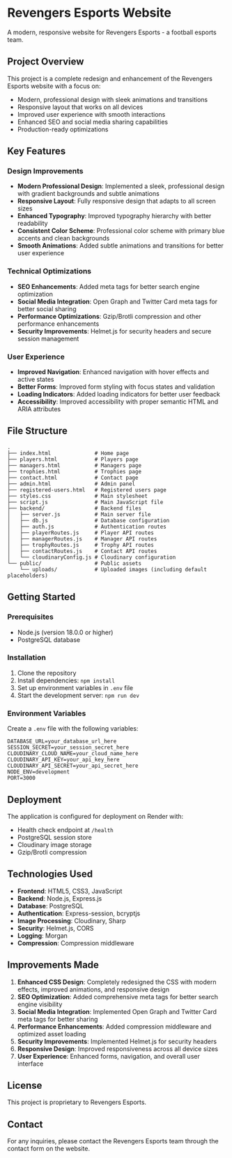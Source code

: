 # Revengers Esports Website

A modern, responsive website for Revengers Esports - a football esports team.

## Project Overview

This project is a complete redesign and enhancement of the Revengers Esports website with a focus on:

- Modern, professional design with sleek animations and transitions
- Responsive layout that works on all devices
- Improved user experience with smooth interactions
- Enhanced SEO and social media sharing capabilities
- Production-ready optimizations

## Key Features

### Design Improvements
- **Modern Professional Design**: Implemented a sleek, professional design with gradient backgrounds and subtle animations
- **Responsive Layout**: Fully responsive design that adapts to all screen sizes
- **Enhanced Typography**: Improved typography hierarchy with better readability
- **Consistent Color Scheme**: Professional color scheme with primary blue accents and clean backgrounds
- **Smooth Animations**: Added subtle animations and transitions for better user experience

### Technical Optimizations
- **SEO Enhancements**: Added meta tags for better search engine optimization
- **Social Media Integration**: Open Graph and Twitter Card meta tags for better social sharing
- **Performance Optimizations**: Gzip/Brotli compression and other performance enhancements
- **Security Improvements**: Helmet.js for security headers and secure session management

### User Experience
- **Improved Navigation**: Enhanced navigation with hover effects and active states
- **Better Forms**: Improved form styling with focus states and validation
- **Loading Indicators**: Added loading indicators for better user feedback
- **Accessibility**: Improved accessibility with proper semantic HTML and ARIA attributes

## File Structure

```
.
├── index.html              # Home page
├── players.html            # Players page
├── managers.html           # Managers page
├── trophies.html           # Trophies page
├── contact.html            # Contact page
├── admin.html              # Admin panel
├── registered-users.html   # Registered users page
├── styles.css              # Main stylesheet
├── script.js               # Main JavaScript file
├── backend/                # Backend files
│   ├── server.js           # Main server file
│   ├── db.js               # Database configuration
│   ├── auth.js             # Authentication routes
│   ├── playerRoutes.js     # Player API routes
│   ├── managerRoutes.js    # Manager API routes
│   ├── trophyRoutes.js     # Trophy API routes
│   ├── contactRoutes.js    # Contact API routes
│   └── cloudinaryConfig.js # Cloudinary configuration
└── public/                 # Public assets
    └── uploads/            # Uploaded images (including default placeholders)
```

## Getting Started

### Prerequisites
- Node.js (version 18.0.0 or higher)
- PostgreSQL database

### Installation
1. Clone the repository
2. Install dependencies: `npm install`
3. Set up environment variables in `.env` file
4. Start the development server: `npm run dev`

### Environment Variables
Create a `.env` file with the following variables:
```
DATABASE_URL=your_database_url_here
SESSION_SECRET=your_session_secret_here
CLOUDINARY_CLOUD_NAME=your_cloud_name_here
CLOUDINARY_API_KEY=your_api_key_here
CLOUDINARY_API_SECRET=your_api_secret_here
NODE_ENV=development
PORT=3000
```

## Deployment
The application is configured for deployment on Render with:
- Health check endpoint at `/health`
- PostgreSQL session store
- Cloudinary image storage
- Gzip/Brotli compression

## Technologies Used
- **Frontend**: HTML5, CSS3, JavaScript
- **Backend**: Node.js, Express.js
- **Database**: PostgreSQL
- **Authentication**: Express-session, bcryptjs
- **Image Processing**: Cloudinary, Sharp
- **Security**: Helmet.js, CORS
- **Logging**: Morgan
- **Compression**: Compression middleware

## Improvements Made
1. **Enhanced CSS Design**: Completely redesigned the CSS with modern effects, improved animations, and responsive design
2. **SEO Optimization**: Added comprehensive meta tags for better search engine visibility
3. **Social Media Integration**: Implemented Open Graph and Twitter Card meta tags for better sharing
4. **Performance Enhancements**: Added compression middleware and optimized asset loading
5. **Security Improvements**: Implemented Helmet.js for security headers
6. **Responsive Design**: Improved responsiveness across all device sizes
7. **User Experience**: Enhanced forms, navigation, and overall user interface

## License
This project is proprietary to Revengers Esports.

## Contact
For any inquiries, please contact the Revengers Esports team through the contact form on the website.
